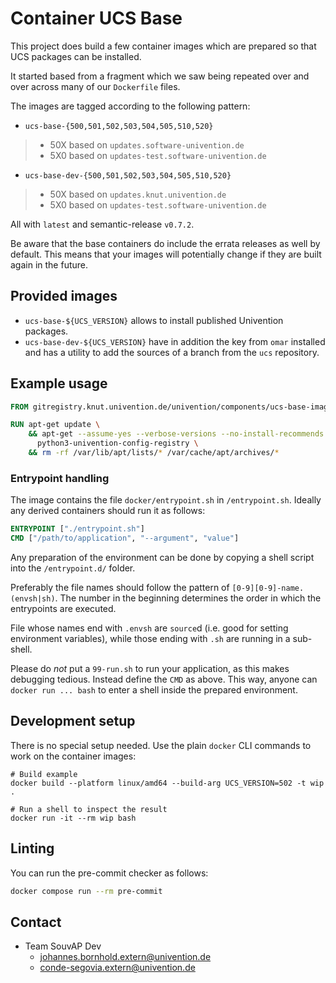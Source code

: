 # Container UCS Base

This project does build a few container images which are prepared so that UCS
packages can be installed.

It started based from a fragment which we saw being repeated over and over
across many of our `Dockerfile` files.

The images are tagged according to the following pattern:

* `ucs-base-{500,501,502,503,504,505,510,520}`
> * 50X based on `updates.software-univention.de`
> * 5X0 based on `updates-test.software-univention.de`
* `ucs-base-dev-{500,501,502,503,504,505,510,520}`
> * 50X based on `updates.knut.univention.de`
> * 5X0 based on `updates-test.software-univention.de`

All with `latest` and semantic-release `v0.7.2`.

Be aware that the base containers do include the errata releases as well by
default. This means that your images will potentially change if they are built
again in the future.


## Provided images

- `ucs-base-${UCS_VERSION}` allows to install published Univention packages.
- `ucs-base-dev-${UCS_VERSION}` have in addition the key from `omar` installed
and has a utility to add the sources of a branch from the `ucs` repository.


## Example usage

```Dockerfile
FROM gitregistry.knut.univention.de/univention/components/ucs-base-image/ucs-base-502:latest AS ucs-base

RUN apt-get update \
    && apt-get --assume-yes --verbose-versions --no-install-recommends install \
      python3-univention-config-registry \
    && rm -rf /var/lib/apt/lists/* /var/cache/apt/archives/*
```

### Entrypoint handling

The image contains the file `docker/entrypoint.sh` in `/entrypoint.sh`.
Ideally any derived containers should run it as follows:
```Dockerfile
ENTRYPOINT ["./entrypoint.sh"]
CMD ["/path/to/application", "--argument", "value"]
```

Any preparation of the environment can be done by copying a shell script
into the `/entrypoint.d/` folder.

Preferably the file names should follow the pattern of `[0-9][0-9]-name.(envsh|sh)`.
The number in the beginning determines the order in which the entrypoints are executed.

File whose names end with `.envsh` are `source`d (i.e. good for setting environment variables),
while those ending with `.sh` are running in a sub-shell.

Please do _not_ put a `99-run.sh` to run your application,
as this makes debugging tedious.
Instead define the `CMD` as above.
This way, anyone can `docker run ... bash` to enter a shell inside the prepared environment.

## Development setup

There is no special setup needed. Use the plain `docker` CLI commands to work on
the container images:

```shell
# Build example
docker build --platform linux/amd64 --build-arg UCS_VERSION=502 -t wip .

# Run a shell to inspect the result
docker run -it --rm wip bash
```

## Linting

You can run the pre-commit checker as follows:
```bash
docker compose run --rm pre-commit
```

## Contact

- Team SouvAP Dev
  - <johannes.bornhold.extern@univention.de>
  - <conde-segovia.extern@univention.de>
